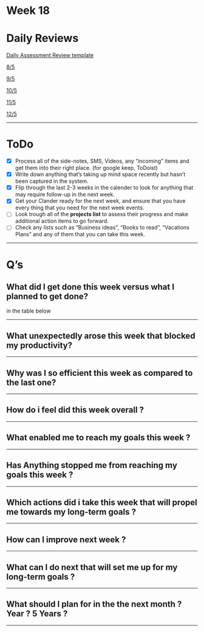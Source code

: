 # Week 18

# Daily Reviews

[Daily Assessment Review template](Daily%20Assessment%20Review%20template%204d0c595fb91b4c5db634592760ece99c.md)

[8/5](8%205%20f816476486a34716abb9b3fcb9fd94af.md)

[9/5](9%205%20e5db18922ce3497dadab771380dbf670.md)

[10/5](10%205%204431f1c1b0b14f60a3ff59a577c09f02.md)

[11/5](11%205%2034500b223cf14941a54cc3beb68a0b6a.md)

[12/5](12%205%208dffa6b70aec4e59ba097a0162e6b4e5.md)

---

# ToDo

- [x]  Process all of the side-notes, SMS, Videos, any “incoming” items and get them into their right place. (for google keep, ToDoist)
- [x]  Write down anything that’s taking up mind space recently but hasn’t been captured in the system.
- [x]  Flip through the last 2-3 weeks in the calender to look for anything that may require follow-up in the next week.
- [x]  Get your Clander ready for the next week, and ensure that you have every thing that you need for the next week events.
- [ ]  Look trough all of the **projects list** to assess their progress and make additional action items to go forward.
- [ ]  Check any lists such as “Business ideas”, “Books to read”, “Vacations Plans” and any of them that you can take this week.

---

# Q’s

## What did I get done this week versus what I planned to get done?

in the table below

---

## What unexpectedly arose this week that blocked my productivity?

---

## Why was I so efficient this week as compared to the last one?

---

## How do i feel did this week overall ?

---

## What enabled me to reach my goals this week ?

---

## Has Anything stopped me from reaching my goals this week ?

---

## Which actions did i take this week that will propel me towards my long-term goals ?

---

## How can I improve next week ?

---

## What can I do next that will set me up for my long-term goals ?

---

## What should I plan for in the the next month ? Year ? 5 Years ?

---